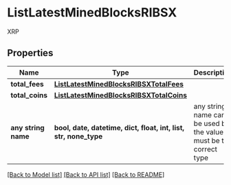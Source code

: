 # ListLatestMinedBlocksRIBSX

XRP

## Properties
Name | Type | Description | Notes
------------ | ------------- | ------------- | -------------
**total_fees** | [**ListLatestMinedBlocksRIBSXTotalFees**](ListLatestMinedBlocksRIBSXTotalFees.md) |  | 
**total_coins** | [**ListLatestMinedBlocksRIBSXTotalCoins**](ListLatestMinedBlocksRIBSXTotalCoins.md) |  | [optional] 
**any string name** | **bool, date, datetime, dict, float, int, list, str, none_type** | any string name can be used but the value must be the correct type | [optional]

[[Back to Model list]](../README.md#documentation-for-models) [[Back to API list]](../README.md#documentation-for-api-endpoints) [[Back to README]](../README.md)


